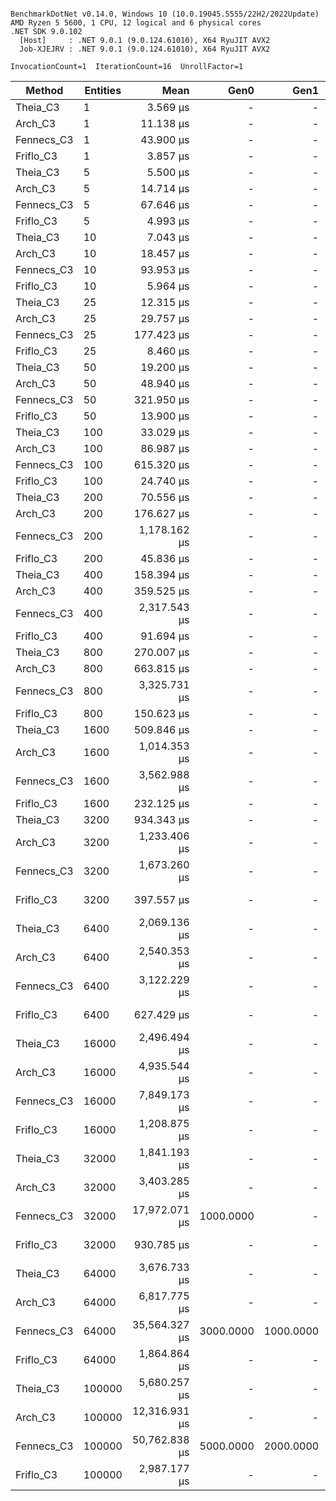 ```

BenchmarkDotNet v0.14.0, Windows 10 (10.0.19045.5555/22H2/2022Update)
AMD Ryzen 5 5600, 1 CPU, 12 logical and 6 physical cores
.NET SDK 9.0.102
  [Host]     : .NET 9.0.1 (9.0.124.61010), X64 RyuJIT AVX2
  Job-XJEJRV : .NET 9.0.1 (9.0.124.61010), X64 RyuJIT AVX2

InvocationCount=1  IterationCount=16  UnrollFactor=1  

```
| Method     | Entities | Mean          | Gen0      | Gen1      | Allocated   |
|----------- |--------- |--------------:|----------:|----------:|------------:|
| Theia_C3   | 1        |      3.569 μs |         - |         - |     0.64 KB |
| Arch_C3    | 1        |     11.138 μs |         - |         - |    25.59 KB |
| Fennecs_C3 | 1        |     43.900 μs |         - |         - |     8.22 KB |
| Friflo_C3  | 1        |      3.857 μs |         - |         - |    11.31 KB |
| Theia_C3   | 5        |      5.500 μs |         - |         - |     0.64 KB |
| Arch_C3    | 5        |     14.714 μs |         - |         - |    25.59 KB |
| Fennecs_C3 | 5        |     67.646 μs |         - |         - |     11.5 KB |
| Friflo_C3  | 5        |      4.993 μs |         - |         - |    11.31 KB |
| Theia_C3   | 10       |      7.043 μs |         - |         - |     0.36 KB |
| Arch_C3    | 10       |     18.457 μs |         - |         - |    25.59 KB |
| Fennecs_C3 | 10       |     93.953 μs |         - |         - |     15.6 KB |
| Friflo_C3  | 10       |      5.964 μs |         - |         - |    11.31 KB |
| Theia_C3   | 25       |     12.315 μs |         - |         - |     1.12 KB |
| Arch_C3    | 25       |     29.757 μs |         - |         - |    25.59 KB |
| Fennecs_C3 | 25       |    177.423 μs |         - |         - |    27.91 KB |
| Friflo_C3  | 25       |      8.460 μs |         - |         - |    11.31 KB |
| Theia_C3   | 50       |     19.200 μs |         - |         - |     1.24 KB |
| Arch_C3    | 50       |     48.940 μs |         - |         - |    25.31 KB |
| Fennecs_C3 | 50       |    321.950 μs |         - |         - |    49.41 KB |
| Friflo_C3  | 50       |     13.900 μs |         - |         - |    11.31 KB |
| Theia_C3   | 100      |     33.029 μs |         - |         - |     1.49 KB |
| Arch_C3    | 100      |     86.987 μs |         - |         - |    25.59 KB |
| Fennecs_C3 | 100      |    615.320 μs |         - |         - |    91.15 KB |
| Friflo_C3  | 100      |     24.740 μs |         - |         - |    11.31 KB |
| Theia_C3   | 200      |     70.556 μs |         - |         - |     1.99 KB |
| Arch_C3    | 200      |    176.627 μs |         - |         - |    25.59 KB |
| Fennecs_C3 | 200      |  1,178.162 μs |         - |         - |   181.46 KB |
| Friflo_C3  | 200      |     45.836 μs |         - |         - |    11.31 KB |
| Theia_C3   | 400      |    158.394 μs |         - |         - |     2.99 KB |
| Arch_C3    | 400      |    359.525 μs |         - |         - |    25.59 KB |
| Fennecs_C3 | 400      |  2,317.543 μs |         - |         - |   356.52 KB |
| Friflo_C3  | 400      |     91.694 μs |         - |         - |    11.31 KB |
| Theia_C3   | 800      |    270.007 μs |         - |         - |     4.99 KB |
| Arch_C3    | 800      |    663.815 μs |         - |         - |    66.45 KB |
| Fennecs_C3 | 800      |  3,325.731 μs |         - |         - |   706.65 KB |
| Friflo_C3  | 800      |    150.623 μs |         - |         - |    31.43 KB |
| Theia_C3   | 1600     |    509.846 μs |         - |         - |    25.51 KB |
| Arch_C3    | 1600     |  1,014.353 μs |         - |         - |    89.93 KB |
| Fennecs_C3 | 1600     |  3,562.988 μs |         - |         - |  1407.23 KB |
| Friflo_C3  | 1600     |    232.125 μs |         - |         - |    71.88 KB |
| Theia_C3   | 3200     |    934.343 μs |         - |         - |    74.56 KB |
| Arch_C3    | 3200     |  1,233.406 μs |         - |         - |    146.9 KB |
| Fennecs_C3 | 3200     |  1,673.260 μs |         - |         - |  2808.38 KB |
| Friflo_C3  | 3200     |    397.557 μs |         - |         - |   152.65 KB |
| Theia_C3   | 6400     |  2,069.136 μs |         - |         - |   155.31 KB |
| Arch_C3    | 6400     |  2,540.353 μs |         - |         - |   292.63 KB |
| Fennecs_C3 | 6400     |  3,122.229 μs |         - |         - |  5609.38 KB |
| Friflo_C3  | 6400     |    627.429 μs |         - |         - |   312.77 KB |
| Theia_C3   | 16000    |  2,496.494 μs |         - |         - |   382.38 KB |
| Arch_C3    | 16000    |  4,935.544 μs |         - |         - |   739.73 KB |
| Fennecs_C3 | 16000    |  7,849.173 μs |         - |         - |  13836.1 KB |
| Friflo_C3  | 16000    |  1,208.875 μs |         - |         - |    632.6 KB |
| Theia_C3   | 32000    |  1,841.193 μs |         - |         - |   770.95 KB |
| Arch_C3    | 32000    |  3,403.285 μs |         - |         - |  1499.84 KB |
| Fennecs_C3 | 32000    | 17,972.071 μs | 1000.0000 |         - | 27665.38 KB |
| Friflo_C3  | 32000    |    930.785 μs |         - |         - |  1273.05 KB |
| Theia_C3   | 64000    |  3,676.733 μs |         - |         - |  1533.22 KB |
| Arch_C3    | 64000    |  6,817.775 μs |         - |         - |  3109.74 KB |
| Fennecs_C3 | 64000    | 35,564.327 μs | 3000.0000 | 1000.0000 | 55323.38 KB |
| Friflo_C3  | 64000    |  1,864.864 μs |         - |         - |  2553.12 KB |
| Theia_C3   | 100000   |  5,680.257 μs |         - |         - |  2498.96 KB |
| Arch_C3    | 100000   | 12,316.931 μs |         - |         - |  5118.92 KB |
| Fennecs_C3 | 100000   | 50,762.838 μs | 5000.0000 | 2000.0000 | 87670.35 KB |
| Friflo_C3  | 100000   |  2,987.177 μs |         - |         - |  5112.91 KB |
